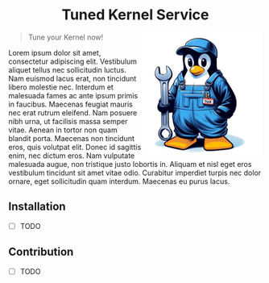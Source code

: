 <h1 align="center"> Tuned Kernel Service </h1>

<img align="right" width=240 src="misc/assets/tks-logo.png">

> Tune your Kernel now!

Lorem ipsum dolor sit amet, consectetur adipiscing elit. Vestibulum aliquet tellus nec sollicitudin luctus. Nam euismod lacus erat, non tincidunt libero molestie nec. Interdum et malesuada fames ac ante ipsum primis in faucibus. Maecenas feugiat mauris nec erat rutrum eleifend. Nam posuere nibh urna, ut facilisis massa semper vitae. Aenean in tortor non quam blandit porta. Maecenas non tincidunt eros, quis volutpat elit. Donec id sagittis enim, nec dictum eros. Nam vulputate malesuada augue, non tristique justo lobortis in. Aliquam et nisl eget eros vestibulum tincidunt sit amet vitae odio. Curabitur imperdiet turpis nec dolor ornare, eget sollicitudin quam interdum. Maecenas eu purus lacus.

## Installation

- [ ] TODO

## Contribution

- [ ] TODO
